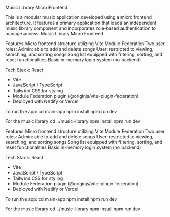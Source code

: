 Music Library Micro Frontend

This is a modular music application developed using a micro frontend architecture. It features a primary application that loads an independent music library component and incorporates role-based authentication to manage access.
Music Library Micro Frontend


Features
Micro frontend structure utilizing Vite Module Federation
Two user roles:
Admin: able to add and delete songs
User: restricted to viewing, searching, and sorting songs
Song list equipped with filtering, sorting, and reset functionalities
Basic in-memory login system (no backend)

Tech Stack:
React
- Vite
- JavaScript / TypeScript
- Tailwind CSS for styling
- Module Federation plugin (@originjs/vite-plugin-federation)
- Deployed with Netlify or Vercel

To run the app:
cd main-app
npm install
npm run dev

For the music library
cd ../music-library
npm install
npm run dev


Features
Micro frontend structure utilizing Vite Module Federation
Two user roles:
Admin: able to add and delete songs
User: restricted to viewing, searching, and sorting songs
Song list equipped with filtering, sorting, and reset functionalities
Basic in-memory login system (no backend)

Tech Stack:
React
- Vite
- JavaScript / TypeScript
- Tailwind CSS for styling
- Module Federation plugin (@originjs/vite-plugin-federation)
- Deployed with Netlify or Vercel

To run the app:
cd main-app
npm install
npm run dev

For the music library
cd ../music-library
npm install
npm run dev

